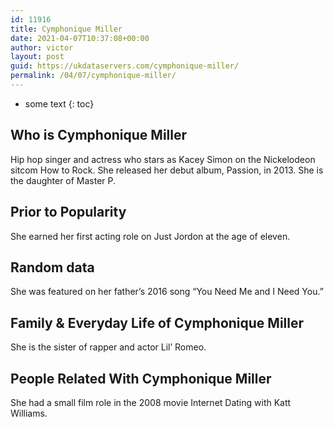 ```yaml
---
id: 11916
title: Cymphonique Miller
date: 2021-04-07T10:37:08+00:00
author: victor
layout: post
guid: https://ukdataservers.com/cymphonique-miller/
permalink: /04/07/cymphonique-miller/
---
```


* some text
{: toc}


## Who is Cymphonique Miller



Hip hop singer and actress who stars as Kacey Simon on the Nickelodeon sitcom How to Rock. She released her debut album, Passion, in 2013. She is the daughter of Master P.

                
                
                
## Prior to Popularity



She earned her first acting role on Just Jordon at the age of eleven.

                
                
                
## Random data



She was featured on her father&#8217;s 2016 song &#8220;You Need Me and I Need You.&#8221;

                
                
                
## Family & Everyday Life of Cymphonique Miller



She is the sister of rapper and actor Lil&#8217; Romeo.

                
                
                
## People Related With Cymphonique Miller



She had a small film role in the 2008 movie Internet Dating with Katt Williams.

                
              
            
          
          
          